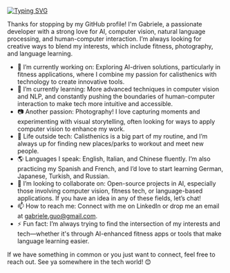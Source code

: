 [![Typing SVG](https://readme-typing-svg.demolab.com?font=Fira+Code&size=19&duration=3000&pause=1000&color=1756D4&width=500&lines=Hey+there!+(%E2%98%9E%EF%BE%9F%E3%83%AE%EF%BE%9F)%E2%98%9E;My+name+is+Gabriele+%3A\);and+I+love+bringing+AI+ideas+to+life+%F0%9F%90%B1%E2%80%8D%F0%9F%8F%8D;Feel+free+to+dive+in+and+explore+my+projects+%3A\);See+ya+somewhere!+%E2%9C%8C)](#)

Thanks for stopping by my GitHub profile! I'm Gabriele, a passionate developer with a strong love for AI, computer vision, natural language processing, and human-computer interaction. I’m always looking for creative ways to blend my interests, which include fitness, photography, and language learning.

- 🔭 I’m currently working on: Exploring AI-driven solutions, particularly in fitness applications, where I combine my passion for calisthenics with technology to create innovative tools.
- 🌱 I’m currently learning: More advanced techniques in computer vision and NLP, and constantly pushing the boundaries of human-computer interaction to make tech more intuitive and accessible.
- 📷 Another passion: Photography! I love capturing moments and experimenting with visual storytelling, often looking for ways to apply computer vision to enhance my work.
- 💪 Life outside tech: Calisthenics is a big part of my routine, and I’m always up for finding new places/parks to workout and meet new people.
- 🌎 Languages I speak: English, Italian, and Chinese fluently. I’m also practicing my Spanish and French, and I’d love to start learning German, Japanese, Turkish, and Russian.
- 👯 I’m looking to collaborate on: Open-source projects in AI, especially those involving computer vision, fitness tech, or language-based applications. If you have an idea in any of these fields, let’s chat!
- 📫 How to reach me: Connect with me on LinkedIn or drop me an email at gabriele.guo@gmail.com.
- ⚡ Fun fact: I’m always trying to find the intersection of my interests and tech—whether it's through AI-enhanced fitness apps or tools that make language learning easier.

If we have something in common or you just want to connect, feel free to reach out. See ya somewhere in the tech world! 😊
